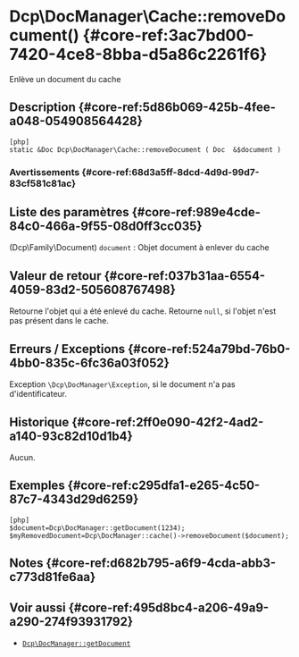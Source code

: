 # Dcp\DocManager\Cache::removeDocument()  {#core-ref:3ac7bd00-7420-4ce8-8bba-d5a86c2261f6}

<div class="short-description">
Enlève un document du cache
</div>


## Description  {#core-ref:5d86b069-425b-4fee-a048-054908564428}

    [php]
    static &Doc Dcp\DocManager\Cache::removeDocument ( Doc  &$document )


### Avertissements  {#core-ref:68d3a5ff-8dcd-4d9d-99d7-83cf581c81ac}


## Liste des paramètres  {#core-ref:989e4cde-84c0-466a-9f55-08d0ff3cc035}
 
(Dcp\Family\Document) `document`
:   Objet document à enlever du cache


## Valeur de retour  {#core-ref:037b31aa-6554-4059-83d2-505608767498}

Retourne l'objet qui a été enlevé du cache.
Retourne `null`, si l'objet n'est pas présent dans le cache.

## Erreurs / Exceptions  {#core-ref:524a79bd-76b0-4bb0-835c-6fc36a03f052}

Exception `\Dcp\DocManager\Exception`,  si le document n'a pas
d'identificateur.

## Historique  {#core-ref:2ff0e090-42f2-4ad2-a140-93c82d10d1b4}

Aucun.

## Exemples  {#core-ref:c295dfa1-e265-4c50-87c7-4343d29d6259}


    [php]
    $document=Dcp\DocManager::getDocument(1234);
    $myRemovedDocument=Dcp\DocManager::cache()->removeDocument($document);

## Notes  {#core-ref:d682b795-a6f9-4cda-abb3-c773d81fe6aa}


## Voir aussi  {#core-ref:495d8bc4-a206-49a9-a290-274f93931792}

*   [`Dcp\DocManager::getDocument`][getdocument]

<!-- links -->
[getdocument]:      #core-ref:dfa0762f-6ff3-4349-bd21-6442740d9dcc